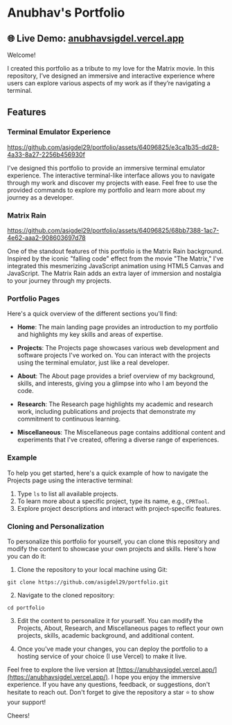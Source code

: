 # Anubhav's Portfolio

## 🌐 Live Demo: [anubhavsigdel.vercel.app](https://anubhavsigdel.vercel.app/)

Welcome!

I created this portfolio as a tribute to my love for the Matrix movie. In this repository, I’ve designed an immersive and interactive experience where users can explore various aspects of my work as if they’re navigating a terminal.


## Features
### Terminal Emulator Experience


https://github.com/asigdel29/portfolio/assets/64096825/e3ca1b35-dd28-4a33-8a27-2256b456930f


I've designed this portfolio to provide an immersive terminal emulator experience. The interactive terminal-like interface allows you to navigate through my work and discover my projects with ease. Feel free to use the provided commands to explore my portfolio and learn more about my journey as a developer.

### Matrix Rain

https://github.com/asigdel29/portfolio/assets/64096825/68bb7388-1ac7-4e62-aaa2-908603697d78

One of the standout features of this portfolio is the Matrix Rain background. Inspired by the iconic "falling code" effect from the movie "The Matrix," I've integrated this mesmerizing JavaScript animation using HTML5 Canvas and JavaScript. The Matrix Rain adds an extra layer of immersion and nostalgia to your journey through my projects.

### Portfolio Pages

Here's a quick overview of the different sections you'll find:

- **Home**: The main landing page provides an introduction to my portfolio and highlights my key skills and areas of expertise.

- **Projects**: The Projects page showcases various web development and software projects I've worked on. You can interact with the projects using the terminal emulator, just like a real developer.

- **About**: The About page provides a brief overview of my background, skills, and interests, giving you a glimpse into who I am beyond the code.

- **Research**: The Research page highlights my academic and research work, including publications and projects that demonstrate my commitment to continuous learning.

- **Miscellaneous**: The Miscellaneous page contains additional content and experiments that I've created, offering a diverse range of experiences.

### Example

To help you get started, here's a quick example of how to navigate the Projects page using the interactive terminal:

1. Type `ls` to list all available projects.
2. To learn more about a specific project, type its name, e.g., `CPRTool`.
3. Explore project descriptions and interact with project-specific features.


### Cloning and Personalization
To personalize this portfolio for yourself, you can clone this repository and modify the content to showcase your own projects and skills. Here's how you can do it:

1. Clone the repository to your local machine using Git:

```console
git clone https://github.com/asigdel29/portfolio.git
```
2. Navigate to the cloned repository:
```console
cd portfolio
```
3. Edit the content to personalize it for yourself. You can modify the Projects, About, Research, and Miscellaneous pages to reflect your own projects, skills, academic background, and additional content.


4. Once you've made your changes, you can deploy the portfolio to a hosting service of your choice (I use Vercel) to make it live.

Feel free to explore the live version at [https://anubhavsigdel.vercel.app/](https://anubhavsigdel.vercel.app/). I hope you enjoy the immersive experience. If you have any questions, feedback, or suggestions, don't hesitate to reach out. Don't forget to give the repository a star ⭐️ to show your support!

Cheers!

